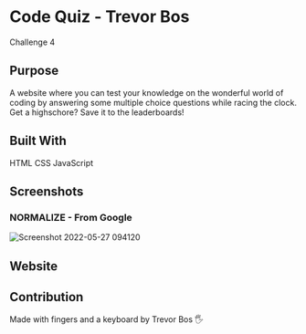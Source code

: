 # Code Quiz - Trevor Bos
Challenge 4

## Purpose
A website where you can test your knowledge on the wonderful world of coding by answering some multiple choice questions while racing the clock. Get a highschore?
Save it to the leaderboards!

## Built With
HTML
CSS
JavaScript

## Screenshots

### NORMALIZE - From Google
![Screenshot 2022-05-27 094120](https://user-images.githubusercontent.com/103614767/170712304-b3266bb7-2979-4380-91b2-ca609fd56731.png)

## Website


## Contribution
Made with fingers and a keyboard by Trevor Bos 🖐️
